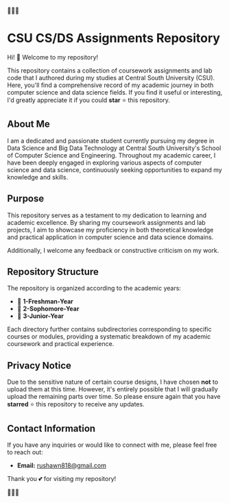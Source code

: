 🎉🎉🎉

# CSU CS/DS Assignments Repository

Hi! 👋 Welcome to my repository!

This repository contains a collection of coursework assignments and lab code that I authored during my studies at Central South University (CSU). Here, you'll find a comprehensive record of my academic journey in both computer science and data science fields. If you find it useful or interesting, I'd greatly appreciate it if you could **star** ⭐️ this repository.
﻿
## About Me

I am a dedicated and passionate student currently pursuing my degree in Data Science and Big Data Technology at Central South University's School of Computer Science and Engineering. Throughout my academic career, I have been deeply engaged in exploring various aspects of computer science and data science, continuously seeking opportunities to expand my knowledge and skills.

## Purpose

This repository serves as a testament to my dedication to learning and academic excellence. By sharing my coursework assignments and lab projects, I aim to showcase my proficiency in both theoretical knowledge and practical application in computer science and data science domains.

Additionally, I welcome any feedback or constructive criticism on my work.

## Repository Structure

The repository is organized according to the academic years:
﻿
- 📁 **1-Freshman-Year**
- 📁 **2-Sophomore-Year**
- 📁 **3-Junior-Year**

Each directory further contains subdirectories corresponding to specific courses or modules, providing a systematic breakdown of my academic coursework and practical experience.

## Privacy Notice

Due to the sensitive nature of certain course designs, I have chosen **not** to upload them at this time. However, it's entirely possible that I will gradually upload the remaining parts over time. So please ensure again that you have **starred** ⭐️ this repository to receive any updates.
﻿
## Contact Information

If you have any inquiries or would like to connect with me, please feel free to reach out:

- **Email:** rushawn818@gmail.com

Thank you 💕 for visiting my repository!

🎉🎉🎉
